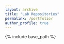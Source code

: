 ```yaml
---
layout: archive
title: "Lab Repositories"
permalink: /portfolio/
author_profile: true
---
```


{% include base_path %}



